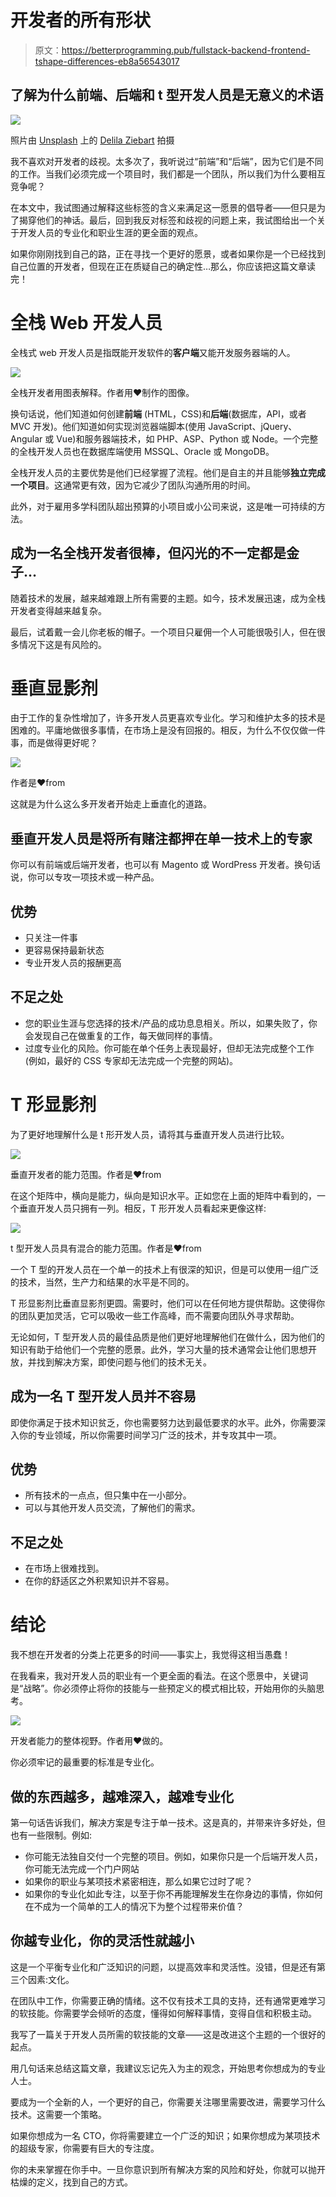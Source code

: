 # 开发者的所有形状

> 原文：<https://betterprogramming.pub/fullstack-backend-frontend-tshape-differences-eb8a56543017>

## 了解为什么前端、后端和 t 型开发人员是无意义的术语

![](img/1c772af5d69a5bf235f95bdd890bee8f.png)

照片由 [Unsplash](https://unsplash.com?utm_source=medium&utm_medium=referral) 上的 [Delila Ziebart](https://unsplash.com/@delilaziebart?utm_source=medium&utm_medium=referral) 拍摄

我不喜欢对开发者的歧视。太多次了，我听说过“前端”和“后端”，因为它们是不同的工作。当我们必须完成一个项目时，我们都是一个团队，所以我们为什么要相互竞争呢？

在本文中，我试图通过解释这些标签的含义来满足这一愿景的倡导者——但只是为了揭穿他们的神话。最后，回到我反对标签和歧视的问题上来，我试图给出一个关于开发人员的专业化和职业生涯的更全面的观点。

如果你刚刚找到自己的路，正在寻找一个更好的愿景，或者如果你是一个已经找到自己位置的开发者，但现在正在质疑自己的确定性…那么，你应该把这篇文章读完！

# 全栈 Web 开发人员

全栈式 web 开发人员是指既能开发软件的**客户端**又能开发服务器端的人。

![](img/234f671178de5a6901c16a13364d5c47.png)

全栈开发者用图表解释。作者用❤️制作的图像。

换句话说，他们知道如何创建**前端** (HTML，CSS)和**后端**(数据库，API，或者 MVC 开发)。他们知道如何实现浏览器端脚本(使用 JavaScript、jQuery、Angular 或 Vue)和服务器端技术，如 PHP、ASP、Python 或 Node。一个完整的全栈开发人员也在数据库端使用 MSSQL、Oracle 或 MongoDB。

全栈开发人员的主要优势是他们已经掌握了流程。他们是自主的并且能够**独立完成一个项目**。这通常更有效，因为它减少了团队沟通所用的时间。

此外，对于雇用多学科团队超出预算的小项目或小公司来说，这是唯一可持续的方法。

## 成为一名全栈开发者很棒，但闪光的不一定都是金子…

随着技术的发展，越来越难跟上所有需要的主题。如今，技术发展迅速，成为全栈开发者变得越来越复杂。

最后，试着戴一会儿你老板的帽子。一个项目只雇佣一个人可能很吸引人，但在很多情况下这是有风险的。

# 垂直显影剂

由于工作的复杂性增加了，许多开发人员更喜欢专业化。学习和维护太多的技术是困难的。平庸地做很多事情，在市场上是没有回报的。相反，为什么不仅仅做一件事，而是做得更好呢？

![](img/c98a51f2b32110ff1aa1586b3b828c2e.png)

作者是❤️from

这就是为什么这么多开发者开始走上垂直化的道路。

## 垂直开发人员是将所有赌注都押在单一技术上的专家

你可以有前端或后端开发者，也可以有 Magento 或 WordPress 开发者。换句话说，你可以专攻一项技术或一种产品。

## 优势

*   只关注一件事
*   更容易保持最新状态
*   专业开发人员的报酬更高

## 不足之处

*   您的职业生涯与您选择的技术/产品的成功息息相关。所以，如果失败了，你会发现自己在做重复的工作，每天做同样的事情。
*   过度专业化的风险。你可能在单个任务上表现最好，但却无法完成整个工作(例如，最好的 CSS 专家却无法完成一个完整的网站)。

# T 形显影剂

为了更好地理解什么是 t 形开发人员，请将其与垂直开发人员进行比较。

![](img/19e0f2c9454a812ec30779d01b935205.png)

垂直开发者的能力范围。作者是❤️from

在这个矩阵中，横向是能力，纵向是知识水平。正如您在上面的矩阵中看到的，一个垂直开发人员只拥有一列。相反，T 形开发人员看起来更像这样:

![](img/6940011378099dded394af538760ce7c.png)

t 型开发人员具有混合的能力范围。作者是❤️from

一个 T 型的开发人员在一个单一的技术上有很深的知识，但是可以使用一组广泛的技术，当然，生产力和结果的水平是不同的。

T 形显影剂比垂直显影剂更圆。需要时，他们可以在任何地方提供帮助。这使得你的团队更加灵活，它可以吸收一些工作高峰，而不需要向团队外寻求帮助。

无论如何，T 型开发人员的最佳品质是他们更好地理解他们在做什么，因为他们的知识有助于给他们一个完整的愿景。此外，学习大量的技术通常会让他们思想开放，并找到解决方案，即使问题与他们的技术无关。

## 成为一名 T 型开发人员并不容易

即使你满足于技术知识贫乏，你也需要努力达到最低要求的水平。此外，你需要深入你的专业领域，所以你需要时间学习广泛的技术，并专攻其中一项。

## 优势

*   所有技术的一点点，但只集中在一小部分。
*   可以与其他开发人员交流，了解他们的需求。

## 不足之处

*   在市场上很难找到。
*   在你的舒适区之外积累知识并不容易。

# 结论

我不想在开发者的分类上花更多的时间——事实上，我觉得这相当愚蠢！

在我看来，我对开发人员的职业有一个更全面的看法。在这个愿景中，关键词是“战略”。你必须停止将你的技能与一些预定义的模式相比较，开始用你的头脑思考。

![](img/8b7f979388dc7ce2dc7d291bfb8bcfb1.png)

开发者能力的整体视野。作者用❤️做的。

你必须牢记的最重要的标准是专业化。

## 做的东西越多，越难深入，越难专业化

第一句话告诉我们，解决方案是专注于单一技术。这是真的，并带来许多好处，但也有一些限制。例如:

*   你可能无法独自交付一个完整的项目。例如，如果你只是一个后端开发人员，你可能无法完成一个门户网站
*   如果你的职业与某项技术紧密相连，那么如果它过时了呢？
*   如果你的专业化如此专注，以至于你不再能理解发生在你身边的事情，你如何在不成为一个简单的工人的情况下为整个过程带来价值？

## 你越专业化，你的灵活性就越小

这是一个平衡专业化和广泛知识的问题，以提高效率和灵活性。没错，但是还有第三个因素:文化。

在团队中工作，你需要正确的情绪。这不仅有技术工具的支持，还有通常更难学习的软技能。你需要学会倾听的态度，懂得如何解释事情，变得自信和积极主动。

我写了一篇关于开发人员所需的软技能的文章——这是改进这个主题的一个很好的起点。

用几句话来总结这篇文章，我建议忘记先入为主的观念，开始思考你想成为的专业人士。

要成为一个全新的人，一个更好的自己，你需要关注哪里需要改进，需要学习什么技术。这需要一个策略。

如果你想成为一名 CTO，你将需要建立一个广泛的知识；如果你想成为某项技术的超级专家，你需要有巨大的专注度。

你的未来掌握在你手中。一旦你意识到所有解决方案的风险和好处，你就可以抛开枯燥的定义，找到自己的方式。